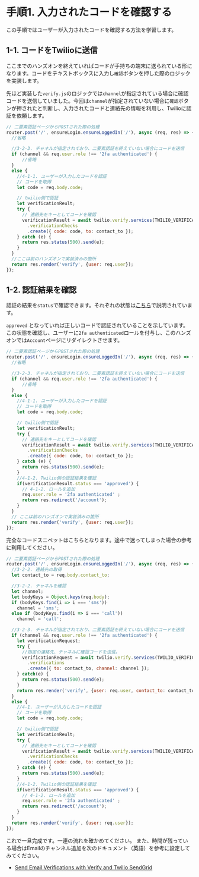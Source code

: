 # 手順1. 入力されたコードを確認する

この手順ではユーザーが入力されたコードを確認する方法を学習します。

## 1-1. コードをTwilioに送信

ここまでのハンズオンを終えていればコードが手持ちの端末に送られている形になります。コードをテキストボックスに入力し`確認`ボタンを押した際のロジックを実装します。

先ほど実装した`verify.js`のロジックでは`channel`が指定されている場合に確認コードを送信していました。今回は`channel`が指定されていない場合に`確認`ボタンが押されたと判断し、入力されたコードと連絡先の情報を利用し、Twilioに認証を依頼します。

```js
// 二要素認証ページからPOSTされた際の処理
router.post('/', ensureLogin.ensureLoggedIn('/'), async (req, res) => {
  //省略

  //3-2-3. チャネルが指定されており、二要素認証を終えていない場合にコードを送信
  if (channel && req.user.role !== '2fa authenticated') {
      //省略
  }
  else {
    //4-1-1. ユーザーが入力したコードを認証
    // コードを取得
    let code = req.body.code;

    // twilio側で認証
    let verificationReult;
    try {
      // 連絡先をキーとしてコードを確認
      verificationResult = await twilio.verify.services(TWILIO_VERIFICATION_SID)
        .verificationChecks
        .create({ code: code, to: contact_to });
    } catch (e) {
      return res.status(500).send(e);
    }
  }
  //ここは前のハンズオンで実装済みの箇所
  return res.render('verify', {user: req.user});
});

```

## 1-2. 認証結果を確認

認証の結果を`status`で確認できます。それぞれの状態は[こちら](https://jp.twilio.com/docs/verify/api/verification-check)で説明されています。

`approved` となっていれば正しいコードで認証されていることを示しています。この状態を確認し、ユーザーに`2fa authenticated`ロールを付与し、このハンズオンでは`Account`ページにリダイレクトさせます。

```js
// 二要素認証ページからPOSTされた際の処理
router.post('/', ensureLogin.ensureLoggedIn('/'), async (req, res) => {
  //省略

  //3-2-3. チャネルが指定されており、二要素認証を終えていない場合にコードを送信
  if (channel && req.user.role !== '2fa authenticated') {
      //省略
  }
  else {
    //4-1-1. ユーザーが入力したコードを認証
    // コードを取得
    let code = req.body.code;

    // twilio側で認証
    let verificationReult;
    try {
      // 連絡先をキーとしてコードを確認
      verificationResult = await twilio.verify.services(TWILIO_VERIFICATION_SID)
        .verificationChecks
        .create({ code: code, to: contact_to });
    } catch (e) {
      return res.status(500).send(e);
    }
    //4-1-2. Twilio側の認証結果を確認 
    if(verificationResult.status === 'approved') {
      // 4-1-2. ロールを追加
      req.user.role = '2fa authenticated' ;
      return res.redirect('/account');
    }
  }
  // ここは前のハンズオンで実装済みの箇所
  return res.render('verify', {user: req.user});
});

```

完全なコードスニペットはこちらとなります。途中で迷ってしまった場合の参考に利用してください。

```js
// 二要素認証ページからPOSTされた際の処理
router.post('/', ensureLogin.ensureLoggedIn('/'), async (req, res) => {
  //3-2-2. 連絡先の取得
  let contact_to = req.body.contact_to;

  //3-2-2. チャネルを確認
  let channel;
  let bodyKeys = Object.keys(req.body);
  if (bodyKeys.find(i => i === 'sms'))
    channel = 'sms';
  else if (bodyKeys.find(i => i === 'call'))
    channel = 'call';

  //3-2-3. チャネルが指定されており、二要素認証を終えていない場合にコードを送信
  if (channel && req.user.role !== '2fa authenticated') {
    let verificationRequest;
    try {
      //指定の連絡先、チャネルに確認コードを送信。
      verificationRequest = await twilio.verify.services(TWILIO_VERIFICATION_SID)
        .verifications
        .create({ to: contact_to, channel: channel });
    } catch(e) {
      return res.status(500).send(e);
    }
    return res.render('verify', {user: req.user, contact_to: contact_to});
  }
  else {
    //4-1. ユーザーが入力したコードを認証
    // コードを取得
    let code = req.body.code;

    // twilio側で認証
    let verificationReult;
    try {
      // 連絡先をキーとしてコードを確認
      verificationResult = await twilio.verify.services(TWILIO_VERIFICATION_SID)
        .verificationChecks
        .create({ code: code, to: contact_to });
    } catch (e) {
      return res.status(500).send(e);
    }
    //4-1-2. Twilio側の認証結果を確認 
    if(verificationResult.status === 'approved') {
      // 4-1-2. ロールを追加
      req.user.role = '2fa authenticated' ;
      return res.redirect('/account');
    }
  }
  return res.render('verify', {user: req.user});
});
```

これで一旦完成です。一連の流れを確かめてください。
また、時間が残っている場合はEmailのチャンネル追加を次のドキュメント（英語）を参考に設定してみてください。

- [Send Email Verifications with Verify and Twilio SendGrid](https://jp.twilio.com/docs/verify/email)

